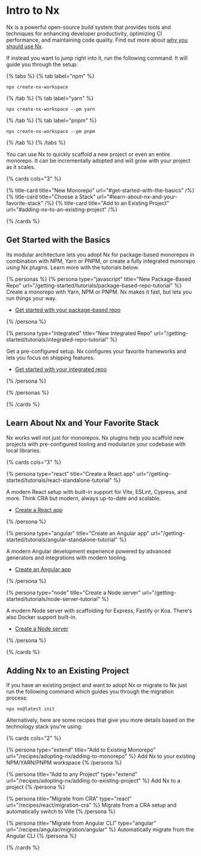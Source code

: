 # Intro to Nx

Nx is a powerful open-source build system that provides tools and techniques for enhancing developer productivity, optimizing CI performance, and maintaining code quality. Find out more about [why you should use Nx](/getting-started/why-nx).

If instead you want to jump right into it, run the following command. It will guide you through the setup:

{% tabs %}
{% tab label="npm" %}

```shell
npx create-nx-workspace
```

{% /tab %}
{% tab label="yarn" %}

```shell
npx create-nx-workspace --pm yarn
```

{% /tab %}
{% tab label="pnpm" %}

```shell
npx create-nx-workspace --pm pnpm
```

{% /tab %}
{% /tabs %}

You can use Nx to quickly scaffold a new project or even an entire monorepo. It can be incrementally adopted and will grow with your project as it scales.

{% cards cols="3" %}

{% title-card title="New Monorepo" url="#get-started-with-the-basics" /%}
{% title-card title="Choose a Stack" url="#learn-about-nx-and-your-favorite-stack" /%}
{% title-card title="Add to an Existing Project" url="#adding-nx-to-an-existing-project" /%}

{% /cards %}

## Get Started with the Basics

Its modular architecture lets you adopt Nx for package-based monorepos in combination with NPM, Yarn or PNPM, or create a fully integrated monorepo using Nx plugins. Learn more with the tutorials below.

{% personas %}
{% persona type="javascript" title="New Package-Based Repo" url="/getting-started/tutorials/package-based-repo-tutorial" %}
Create a monorepo with Yarn, NPM or PNPM. Nx makes it fast, but lets you run things your way.

- [Get started with your package-based repo](/getting-started/tutorials/package-based-repo-tutorial)

{% /persona %}

{% persona type="integrated" title="New Integrated Repo" url="/getting-started/tutorials/integrated-repo-tutorial" %}

Get a pre-configured setup. Nx configures your favorite frameworks and lets you focus on shipping features.

- [Get started with your integrated repo](/getting-started/tutorials/integrated-repo-tutorial)

{% /persona %}

{% /personas %}

{% /cards %}

## Learn About Nx and Your Favorite Stack

Nx works well not just for monorepos. Nx plugins help you scaffold new projects with pre-configured tooling and modularize your codebase with local libraries.

{% cards cols="3" %}

{% persona type="react" title="Create a React app" url="/getting-started/tutorials/react-standalone-tutorial" %}

A modern React setup with built-in support for Vite, ESLint, Cypress, and more. Think CRA but modern, always up-to-date and scalable.

- [Create a React app](/getting-started/tutorials/react-standalone-tutorial)

{% /persona %}

{% persona type="angular" title="Create an Angular app" url="/getting-started/tutorials/angular-standalone-tutorial" %}

A modern Angular development experience powered by advanced generators and integrations with modern tooling.

- [Create an Angular app](/getting-started/tutorials/angular-standalone-tutorial)

{% /persona %}

{% persona type="node" title="Create a Node server" url="/getting-started/tutorials/node-server-tutorial" %}

A modern Node server with scaffolding for Express, Fastify or Koa. There's also Docker support built-in.

- [Create a Node server](/getting-started/tutorials/node-server-tutorial)

{% /persona %}

{% /cards %}

## Adding Nx to an Existing Project

If you have an existing project and want to adopt Nx or migrate to Nx just run the following command which guides you through the migration process:

```shell
npx nx@latest init
```

Alternatively, here are some recipes that give you more details based on the technology stack you're using:

{% cards cols="2" %}

{% persona type="extend" title="Add to Existing Monorepo" url="/recipes/adopting-nx/adding-to-monorepo" %}
Add Nx to your existing NPM/YARN/PNPM workspace
{% /persona %}

{% persona title="Add to any Project" type="extend" url="/recipes/adopting-nx/adding-to-existing-project" %}
Add Nx to a project
{% /persona %}

{% persona title="Migrate from CRA" type="react" url="/recipes/react/migration-cra" %}
Migrate from a CRA setup and automatically switch to Vite
{% /persona %}

{% persona title="Migrate from Angular CLI" type="angular" url="/recipes/angular/migration/angular" %}
Automatically migrate from the Angular CLI
{% /persona %}

{% /cards %}
